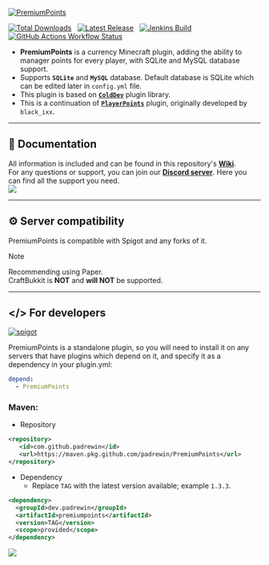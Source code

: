 [![PremiumPoints](https://imgur.com/mekl311.png)](https://github.com/padrewin/PremiumPoints)<br>

[![Total Downloads](https://img.shields.io/github/downloads/padrewin/PremiumPoints/total?logo=coin&color=635aa7)](https://github.com/padrewin/PremiumPoints/releases)
&nbsp;
[![Latest Release](https://img.shields.io/github/v/release/padrewin/PremiumPoints?style=flat&logo=github&color=635aa7)](https://github.com/padrewin/PremiumPoints/packages/2256282)
&nbsp;
[![Jenkins Build](https://img.shields.io/jenkins/build?jobUrl=https%3A%2F%2Fjenkins.colddev.dev%2Fjob%2FCold%2520Development%2Fjob%2FPremiumPoints%2F&style=flat&logo=jenkins&logoColor=white&logoSize=auto&label=Jenkins)](https://jenkins.colddev.dev/job/Cold%20Development/job/PremiumPoints/)
&nbsp;
[![GitHub Actions Workflow Status](https://img.shields.io/github/actions/workflow/status/padrewin/PremiumPoints/release.yml?branch=master&style=flat&logo=github&label=GitHub)](https://github.com/padrewin/PremiumPoints/actions/workflows/release.yml)

* **PremiumPoints** is a currency Minecraft plugin, adding the ability to manager points for every player, with SQLite and MySQL database support.<br>
* Supports **`SQLite`** and **`MySQL`** database. Default database is SQLite which can be edited later in `config.yml` file.<br>
* This plugin is based on [**`ColdDev`**](https://github.com/Cold-Development/ColdDev) plugin library.
* This is a continuation of [**`PlayerPoints`**](https://github.com/Mitsugaru/PlayerPoints) plugin, originally developed by `black_ixx`.

---
## 📖 Documentation
All information is included and can be found in this repository's [**Wiki**](https://github.com/padrewin/PremiumPoints/wiki).<br>
For any questions or support, you can join our [**Discord server**](https://discord.colddev.dev). Here you can find all the support you need.<br>
![](https://imgur.com/Bt82udk.png)

---
## ⚙️ Server compatibility<br>
PremiumPoints is compatible with Spigot and any forks of it.<br>
> [!NOTE]
> Recommending using Paper.<br>
> CraftBukkit is **NOT** and **will NOT** be supported.

---
## </> For developers
<p>
    <a href="https://github.com/padrewin/PremiumPoints/releases">
        <img alt="spigot" src="https://img.shields.io/github/v/release/padrewin/PremiumPoints?style=for-the-badge&logo=github&color=00SS00"/>
    </a>
</p>

PremiumPoints is a standalone plugin, so you will need to install it on any servers that have plugins which depend on it, and specify it as a dependency in your plugin.yml:<br>
```plugin.yml
depend:
  - PremiumPoints
```

### Maven:
- Repository<br>

```pom.xml
<repository>
   <id>com.github.padrewin</id>
   <url>https://maven.pkg.github.com/padrewin/PremiumPoints</url>
</repository>
```
- Dependency
  - Replace `TAG` with the latest version available; example `1.3.3`.<br>
  
```pom.xml
<dependency>
  <groupId>dev.padrewin</groupId>
  <artifactId>premiumpoints</artifactId>
  <version>TAG</version>
  <scope>provided</scope>
</dependency>
```
![](https://raw.githubusercontent.com/mayhemantt/mayhemantt/Update/svg/Bottom.svg)
